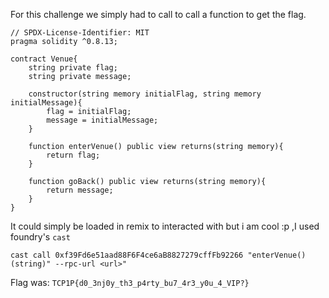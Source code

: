 For this challenge we simply had to call to call a function to get the flag.

```solidity
// SPDX-License-Identifier: MIT
pragma solidity ^0.8.13;

contract Venue{
    string private flag;
    string private message;

    constructor(string memory initialFlag, string memory initialMessage){
        flag = initialFlag;
        message = initialMessage;
    }

    function enterVenue() public view returns(string memory){
        return flag;
    }

    function goBack() public view returns(string memory){
        return message;
    }
}
```
It could simply be loaded in remix to interacted with but i am cool :p ,I used foundry's `cast` 

`cast call 0xf39Fd6e51aad88F6F4ce6aB8827279cffFb92266 "enterVenue()(string)" --rpc-url <url>"`

Flag was: `TCP1P{d0_3nj0y_th3_p4rty_bu7_4r3_y0u_4_VIP?}`




